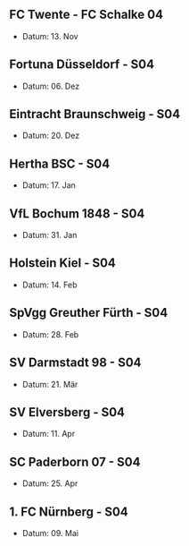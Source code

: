 
## FC Twente - FC Schalke 04
- Datum: 13. Nov
## Fortuna Düsseldorf - S04 
- Datum: 06. Dez
## Eintracht Braunschweig - S04
- Datum: 20. Dez
## Hertha BSC - S04
- Datum: 17. Jan
## VfL Bochum 1848 - S04
- Datum: 31. Jan
## Holstein Kiel - S04
- Datum: 14. Feb
## SpVgg Greuther Fürth - S04
- Datum: 28. Feb
## SV Darmstadt 98 - S04
- Datum: 21. Mär
## SV Elversberg - S04
- Datum: 11. Apr
## SC Paderborn 07 - S04 
- Datum: 25. Apr
## 1. FC Nürnberg - S04
- Datum: 09. Mai